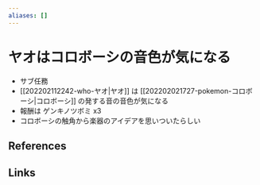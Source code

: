 ```yaml
---
aliases: []
---
```

# ヤオはコロボーシの音色が気になる

- サブ任務
- [[202202112242-who-ヤオ|ヤオ]] は [[202202021727-pokemon-コロボーシ|コロボーシ]] の発する音の音色が気になる
- 報酬は ゲンキノツボミ x3
- コロボーシの触角から楽器のアイデアを思いついたらしい

## References



## Links


